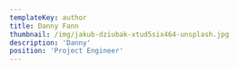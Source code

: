```yaml
---
templateKey: author
title: Danny Fann
thumbnail: /img/jakub-dziubak-xtud5six464-unsplash.jpg
description: 'Danny'
position: 'Project Engineer'
---
```


